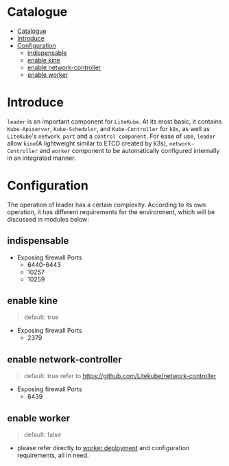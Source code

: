 # Catalogue

- [Catalogue](#catalogue)
- [Introduce](#introduce)
- [Configuration](#configuration)
  - [indispensable](#indispensable)
  - [enable kine](#enable-kine)
  - [enable network-controller](#enable-network-controller)
  - [enable worker](#enable-worker)

# Introduce

`leader` is an important component for `LiteKube`. At its most basic, it contains `Kube-Apiserver`, `Kube-Scheduler`, and `Kube-Controller` for `k8s`, as well as `LiteKube`'s `network part` and a `control component`. For ease of use, `leader` allow `kine`(A lightweight similar to ETCD created by k3s), `network-Controller` and `worker` component to be automatically configured internally in an integrated manner.

# Configuration
The operation of leader has a certain complexity. According to its own operation, it has different requirements for the environment, which will be discussed in modules below:

## indispensable
- Exposing firewall Ports
  - 6440-6443
  - 10257
  - 10259

## enable kine
> default: true
- Exposing firewall Ports
  - 2379

## enable network-controller
> default: true
> refer to https://github.com/Litekube/network-controller
- Exposing firewall Ports
  - 6439

## enable worker
> default: false
- please refer directly to [worker deployment](../worker/deploy.md) and configuration requirements, all in need.
